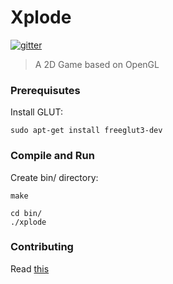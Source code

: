 # Xplode

[![gitter](https://badges.gitter.im/gitterHQ/gitterHQ.github.io.svg)](https://gitter.im/Bytes_Club/General)

> A 2D Game based on OpenGL

### Prerequisutes

Install GLUT:

```
sudo apt-get install freeglut3-dev
```

### Compile and Run

Create bin/ directory:

```
make

cd bin/
./xplode
```

### Contributing

Read [this](https://bytesclub.github.io/contributing/)
